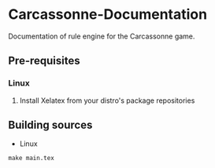 # Carcassonne-Documentation

Documentation of rule engine for the Carcassonne game.

## Pre-requisites

### Linux

1. Install Xelatex from your distro's package repositories

## Building sources

- Linux
```console
make main.tex
```
